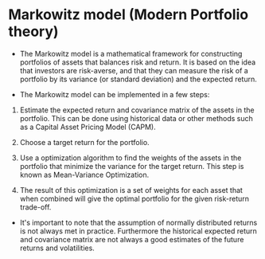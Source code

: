 # Markowitz model (Modern Portfolio theory)
* The Markowitz model is a mathematical framework for constructing portfolios of assets that balances risk and return. It is based on the idea that investors are risk-averse, and that they can measure the risk of a portfolio by its variance (or standard deviation) and the expected return.

* The Markowitz model can be implemented in a few steps:

1. Estimate the expected return and covariance matrix of the assets in the portfolio. This can be done using historical data or other methods such as a Capital Asset Pricing Model (CAPM).

2. Choose a target return for the portfolio.

3. Use a optimization algorithm to find the weights of the assets in the portfolio that minimize the variance for the target return. This step is known as Mean-Variance Optimization.

4. The result of this optimization is a set of weights for each asset that when combined will give the optimal portfolio for the given risk-return trade-off.

* It's important to note that the assumption of normally distributed returns is not always met in practice. Furthermore the historical expected return and covariance matrix are not always a good estimates of the future returns and volatilities.